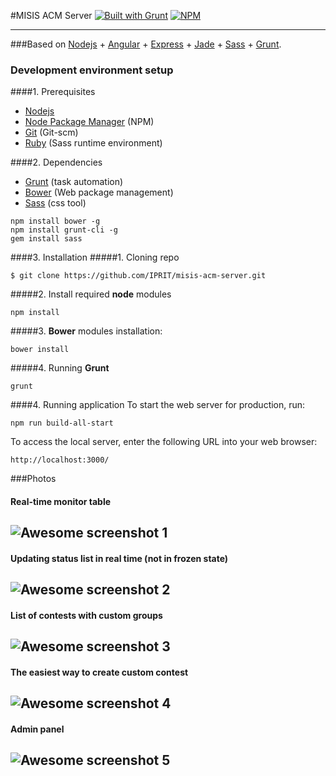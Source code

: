 #MISIS ACM Server
[![Built with Grunt](https://cdn.gruntjs.com/builtwith.png)](http://gruntjs.com/) [![NPM](https://img.shields.io/badge/npm-2.9.0-green.svg)](http://npmjs.com)

----------

###Based on [Nodejs](http://nodejs.org/) + [Angular](http://angularjs.org/) + [Express](http://expressjs.com/) + [Jade](http://jade-lang.com/) + [Sass](http://sass-lang.com/) + [Grunt](http://gruntjs.com/).

### Development environment setup
####1. Prerequisites

* [Nodejs](http://www.nodejs.org/)
* [Node Package Manager](https://npmjs.org/) (NPM)
* [Git](http://git-scm.com/) (Git-scm)
* [Ruby](http://www.ruby-lang.org/en/downloads/) (Sass runtime environment)

####2. Dependencies
* [Grunt](http://gruntjs.com/) (task automation)
* [Bower](http://bower.io/) (Web package management)
* [Sass](http://sass-lang.com/) (css tool)
```
npm install bower -g
npm install grunt-cli -g
gem install sass
```
####3. Installation
#####1. Cloning repo
```
$ git clone https://github.com/IPRIT/misis-acm-server.git
```
#####2. Install required **node** modules
```
npm install
```
#####3. **Bower** modules installation:
```
bower install
```
#####4. Running **Grunt**
```
grunt 
```

####4. Running application
To start the web server for production, run:
```
npm run build-all-start
```

To access the local server, enter the following URL into your web browser:
```
http://localhost:3000/
```

###Photos

#### Real-time monitor table
![Awesome screenshot 1](http://s.twosphere.ru/screenshots/12-23-15_23-27-31.png)
----------
#### Updating status list in real time (not in frozen state)
![Awesome screenshot 2](http://s.twosphere.ru/screenshots/12-23-15_23-32-49.png)
----------
#### List of contests with custom groups
![Awesome screenshot 3](http://s.twosphere.ru/screenshots/12-23-15_23-35-54.png)
----------
#### The easiest way to create custom contest
![Awesome screenshot 4](http://s.twosphere.ru/screenshots/12-23-15_23-40-27.png)
----------
#### Admin panel
![Awesome screenshot 5](http://s.twosphere.ru/screenshots/12-23-15_23-42-25.png)
----------